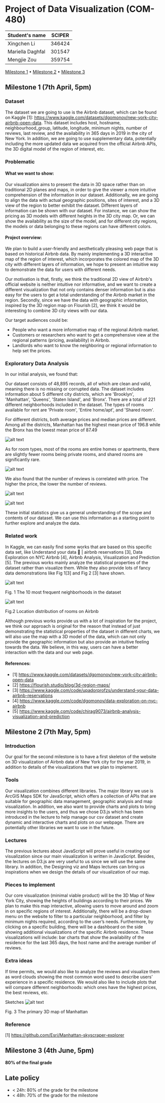 # Project of Data Visualization (COM-480)

| Student's name | SCIPER |
| -------------- | ------ |
|Xingchen Li|346424|
|Mariella Daghfal|301547|
|Mengjie Zou|359754|

[Milestone 1](#milestone-1) • [Milestone 2](#milestone-2) • [Milestone 3](#milestone-3)

## Milestone 1 (7th April, 5pm)

### Dataset

The dataset we are going to use is the Airbnb dataset, which can be found on Kaggle [1]: https://www.kaggle.com/datasets/dgomonov/new-york-city-airbnb-open-data.
This dataset includes host, hostname, neighbourhood_group, latitude, longitude, minimum nights, number of reviews, last review, and the availability in 365 days in 2019 in the city of New York.
In addition, we are going to use supplementary data, potentially including the more updated data we acquired from the official Airbnb APIs, the 3D digital model of the region of interest, etc.


### Problematic

#### What we want to show:

Our visualization aims to present the data in 3D space rather than on traditional 2D planes and maps, in order to give the viewer a more intuitive comprehension of the information in our dataset. Additionally, we are going to align the data with actual geographic positions, sites of interest, and a 3D view of the region to better exhibit the dataset.
Different layers of information can be shown with our dataset. For instance, we can show the pricing as 3D models with different heights in the 3D city map. Or, we can show the availability as the size of the model, and for different city regions, the models or data belonging to these regions can have different colors.

#### Project overview:

We plan to build a user-friendly and aesthetically pleasing web page that is based on historical Airbnb data. By mainly implementing a 3D interactive map of the region of interest, which incorporates the colored map of the 3D city with different layers of information, we hope to present an intuitive way to demonstrate the data for users with different needs.

Our motivation is that, firstly, we think the traditional 2D view of Airbnb's official website is neither intuitive nor informative, and we want to create a different visualization that not only contains denser information but is also easy for the users to get a total understanding of the Airbnb market in the region. Secondly, since we have the data with geographic information, inspired by the 3D region map on Flourish [2], we think it would be interesting to combine 3D city views with our data.

Our target audiences could be:
* People who want a more informative map of the regional Airbnb market.
* Customers or researchers who want to get a comprehensive view at the regional patterns (pricing, availability) in Airbnb.
* Landlords who want to know the neighboring or regional information to help set the prices. 

### Exploratory Data Analysis

In our initial analysis, we found that:

Our dataset consists of 48,895 records, all of which are clean and valid, meaning there is no missing or corrupted data. The dataset includes information about 5 different city districts, which are 'Brooklyn', 'Manhattan', 'Queens', 'Staten Island', and 'Bronx'. There are a total of 221 different neighborhoods included in the dataset. The types of rooms available for rent are 'Private room', 'Entire home/apt', and 'Shared room'. 

For different districts, both average prices and median prices are different. Among all the districts, Manhattan has the highest mean price of 196.8 while the Bronx has the lowest mean price of 87.49

![alt text](https://github.com/com-480-data-visualization/project-2023-xianzhi/blob/master/table1.png)

As for room types, most of the rooms are entire homes or apartments, there are slightly fewer rooms being private rooms, and shared rooms are significantly rare.

![alt text](https://github.com/com-480-data-visualization/project-2023-xianzhi/blob/master/room_type.png)

We also found that the number of reviews is correlated with price. The higher the price, the lower the number of reviews.

![alt text](https://github.com/com-480-data-visualization/project-2023-xianzhi/blob/master/no_reviews.png)

![alt text](https://github.com/com-480-data-visualization/project-2023-xianzhi/blob/master/ols.png)

These initial statistics give us a general understanding of the scope and contents of our dataset. We can use this information as a starting point to further explore and analyze the data.


### Related work
In Kaggle, we can easily find some works that are based on this specific data set, like Understand your data 🎲 | airbnb reservations [3], Data Exploration on NYC Airbnb [4], Airbnb Analysis, Visualization and Prediction [5]. The previous works mainly analyze the 
statistical properties of the dataset rather than visualize them.  While they also provide lots of fancy data demonstrations like Fig 1[3] and Fig 2 [3]  have shown.

![alt text](https://github.com/com-480-data-visualization/project-2023-xianzhi/blob/master/fr_neighbourhood.png)

Fig. 1 The 10 most frequent neighborhoods in the dataset


![alt text](https://github.com/com-480-data-visualization/project-2023-xianzhi/blob/master/loc_dist.png)

Fig.2 Location distribution of rooms on Airbnb

Although previous works provide us with a lot of inspiration for the project, we think our approach is original for the reason that instead of just demonstrating the statistical properties of the dataset in different charts, we will also use the map with a 3D model of the data, which can not only provide the geographic information but also provide an intuitive feeling towards the data. We believe, in this way, users can have a better interaction with the data and our web page. 

#### References:
* [1] https://www.kaggle.com/datasets/dgomonov/new-york-city-airbnb-open-data
* [2] https://flourish.studio/blog/3d-region-maps/
* [3] https://www.kaggle.com/code/upadorprofzs/understand-your-data-airbnb-reservations
* [4] https://www.kaggle.com/code/dgomonov/data-exploration-on-nyc-airbnb
* [5] https://www.kaggle.com/code/chirag9073/airbnb-analysis-visualization-and-prediction



## Milestone 2 (7th May, 5pm)

### Introduction 

Our goal for the second milestone is to have a first skeleton of the website on 3D visualization of Airbnb data of New York city for the year 2019, in addition to details of the visualizations that we plan to implement.

### Tools

Our visualization combines different libraries. The major library we use is ArcGIS Maps SDK for JavaScript, which offers a collection of APIs that are suitable for geographic data management, geographic analysis and map visualization. In addition, we also want to provide charts and plots to bring more insights to the users, and thus we chose D3.js which has been introduced in the lecture to help manage our csv dataset and create dynamic and interactive charts and plots on our webpage. There are potentially other libraries we want to use in the future.

### Lectures

The previous lectures about JavaScript will prove useful in creating our visualization since our main visualization is written in JavaScript. Besides, the lectures on D3.js are very useful to us since we will use the same library. In addition, the Designing viz and Maps lectures can bring us inspirations when we design the details of our visualization of our map.

### Pieces to implement

Our core visualization (minimal viable product) will be the 3D Map of New York City, showing the heights of buildings according to their prices. 
We plan to make this map interactive, allowing users to move around and zoom in on specific regions of interest.
Additionally, there will be a drop-down menu on the website to filter to a particular neighborhood, and filter by minimum nights required, according to the user’s needs.
Furthermore, by clicking on a specific building, there will be a dashboard on the side showing additional visualizations of the specific Airbnb residence. These visualizations will include: bar charts that show the availability of the residence for the last 365 days, the host name and the average number of reviews.

### Extra ideas

If time permits, we would also like to analyze the reviews and visualize them as word clouds showing the most common word used to describe users’ experience in a specific residence.
We would also like to include plots that will compare different neighborhoods: which ones have the highest prices, the best reviews, etc.

Sketches
![alt text](https://github.com/com-480-data-visualization/project-2023-xianzhi/blob/master/sketch.png)

Fig. 3 The primary 3D map of Manhattan

### Reference
[1] https://github.com/Esri/Manhattan-skyscraper-explorer

## Milestone 3 (4th June, 5pm)

**80% of the final grade**


## Late policy

- < 24h: 80% of the grade for the milestone
- < 48h: 70% of the grade for the milestone

